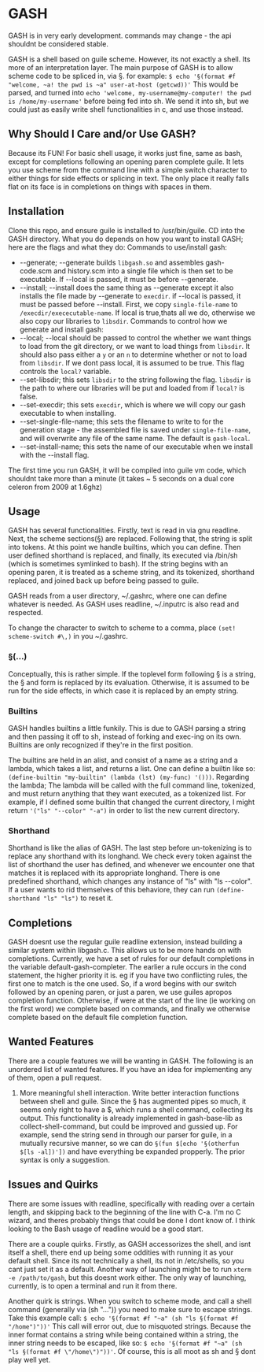 # GASH

GASH is in very early development. commands may change - the api shouldnt be considered stable.

GASH is a shell based on guile scheme. However, its not exactly a shell. Its more of an interpretation layer. The main purpose of GASH is to allow scheme code to be spliced in, via §. for example: `$ echo '§(format #f "welcome, ~a! the pwd is ~a" user-at-host (getcwd))'` This would be parsed, and turned into `echo 'welcome, my-username@my-computer! the pwd is /home/my-username'` before being fed into sh. We send it into sh, but we could just as easily write shell functionalities in c, and use those instead.

## Why Should I Care and/or Use GASH?

Because its FUN! For basic shell usage, it works just fine, same as bash, except for completions following an opening paren complete guile. It lets you use scheme from the command line with a simple switch character to either things for side effects or splicing in text. The only place it really falls flat on its face is in completions on things with spaces in them. 

## Installation

Clone this repo, and ensure guile is installed to /usr/bin/guile. CD into the GASH directory. What you do depends on how you want to install GASH; here are the flags and what they do:
Commands to use/install gash:
* --generate; --generate builds `libgash.so` and assembles gash-code.scm and history.scm into a single file which is then set to be executable. If --local is passed, it must be before --generate.
* --install; --install does the same thing as --generate except it also installs the file made by --generate to `execdir`. if --local is passed, it must be passed before --install. First, we copy `single-file-name` to `/execdir/exececutable-name`. If local is true,thats all we do, otherwise we also copy our libraries to `libsdir`.
Commands to control how we generate and install gash:
* --local; --local should be passed to control the whether we want things to load from the git directory, or we want to load things from `libsdir`. It should also pass either a `y` or an `n` to determine whether or not to load from `libsdir`. If we dont pass local, it is assumed to be true. This flag controls the `local?` variable. 
* --set-libsdir; this sets `libsdir` to the string following the flag. `libsdir` is the path to where our libraries will be put and loaded from if `local?` is false.
* --set-execdir; this sets `execdir`, which is where we will copy our gash executable to when installing.
* --set-single-file-name; this sets the filename to write to for the generation stage - the assembled file is saved under `single-file-name`, and will overwrite any file of the same name. The default is `gash-local`.
* --set-install-name; this sets the name of our executable when we install with the --install flag.

The first time you run GASH, it will be compiled into guile vm code, which shouldnt take more than a minute (it takes ~ 5 seconds on a dual core celeron from 2009 at 1.6ghz)

## Usage

GASH has several functionalities. Firstly, text is read in via gnu readline. Next, the scheme sections(§) are replaced. Following that, the string is split into tokens. At this point we handle builtins, which you can define. Then user defined shorthand is replaced, and finally, its executed via /bin/sh (which is sometimes symlinked to bash). If the string begins with an opening paren, it is treated as a scheme string, and its tokenized, shorthand replaced, and joined back up before being passed to guile. 

GASH reads from a user directory, ~/.gashrc, where one can define whatever is needed. As GASH uses readline, ~/.inputrc is also read and respected.

To change the character to switch to scheme to a comma, place `(set! scheme-switch #\,)` in you ~/.gashrc. 

### §(...)

Conceptually, this is rather simple. If the toplevel form following § is a string, the § and form is replaced by its evaluation. Otherwise, it is assumed to be run for the side effects, in which case it is replaced by an empty string.

### Builtins

GASH handles builtins a little funkily. This is due to GASH parsing a string and then passing it off to sh, instead of forking and exec-ing on its own. Builtins are only recognized if they're in the first position.

The builtins are held in an alist, and consist of a name as a string and a lambda, which takes a list, and returns a list.
One can define a builtin like so: `(define-builtin "my-builtin" (lambda (lst) (my-func) '()))`.
Regarding the lambda; The lambda will be called with the full command line, tokenized, and must return anything that they want executed, as a tokenized list. For example, if I defined some builtin that changed the current directory, I might return `'("ls" "--color" "-a")` in order to list the new current directory.

### Shorthand

Shorthand is like the alias of GASH. The last step before un-tokenizing is to replace any shorthand with its longhand. We check every token against the list of shorthand the user has defined, and whenever we encounter one that matches it is replaced with its appropriate longhand. There is one predefined shorthand, which changes any instance of "ls" with "ls --color". If a user wants to rid themselves of this behaviore, they can run `(define-shorthand "ls" "ls")` to reset it.

## Completions

GASH doesnt use the regular guile readline extension, instead building a similar system within libgash.c. This allows us to be more hands on with completions. Currently, we have a set of rules for our default completions in the variable default-gash-completer. The earlier a rule occurs in the cond statement, the higher priority it is. eg if you have two conflicting rules, the first one to match is the one used. So, if a word begins with our switch followed by an opening paren, or just a paren, we use guiles apropos completion function. Otherwise, if were at the start of the line (ie working on the first word) we complete based on commands, and finally we otherwise complete based on the default file completion function. 

## Wanted Features

There are a couple features we will be wanting in GASH. The following is an unordered list of wanted features. If you have an idea for implementing any of them, open a pull request.
1. More meaningful shell interaction. Write better interaction functions between shell and guile. Since the § has augmented pipes so much, it seems only right to have a $, which runs a shell command, collecting its output. This functionality is already implemented in gash-base-lib as collect-shell-command, but could be improved and gussied up. For example, send the string send in through our parser for guile, in a mutually recursive manner, so we can do `§(fun $[echo '§(otherfun $[ls -al])'])` and have everything be expanded propperly. The prior syntax is only a suggestion. 

## Issues and Quirks

There are some issues with readline, specifically with reading over a certain length, and skipping back to the beginning of the line with C-a. I'm no C wizard, and theres probably things that could be done I dont know of. I think looking to the Bash usage of readline would be a good start.

There are a couple quirks. Firstly, as GASH accessorizes the shell, and isnt itself a shell, there end up being some oddities with running it as your default shell. Since its not technically a shell, its not in /etc/shells, so you cant just set it as a default. Another way of launching might be to run `xterm -e /path/to/gash`, but this doesnt work either. The only way of launching, currently, is to open a terminal and run it from there.

Another quirk is strings. When you switch to scheme mode, and call a shell command (generally via (sh "...")) you need to make sure to escape strings. Take this example call: `$ echo '§(format #f "~a" (sh "ls §(format #f "/home")"))'` This call will error out, due to misquoted strings. Because the inner format contains a string while being contained within a string, the inner string needs to be escaped, like so: `$ echo '§(format #f "~a" (sh "ls §(format #f \"/home\")"))'`.
Of course, this is all moot as sh and § dont play well yet. 